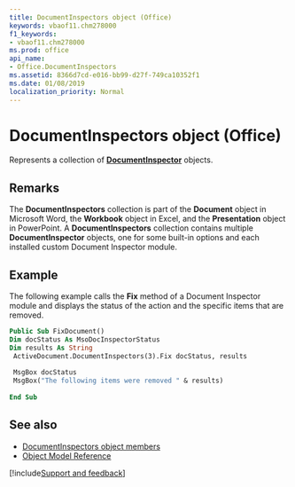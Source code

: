 ```yaml
---
title: DocumentInspectors object (Office)
keywords: vbaof11.chm278000
f1_keywords:
- vbaof11.chm278000
ms.prod: office
api_name:
- Office.DocumentInspectors
ms.assetid: 8366d7cd-e016-bb99-d27f-749ca10352f1
ms.date: 01/08/2019
localization_priority: Normal
---
```



# DocumentInspectors object (Office)

Represents a collection of **[DocumentInspector](office.documentinspector.md)** objects.


## Remarks

The **DocumentInspectors** collection is part of the **Document** object in Microsoft Word, the **Workbook** object in Excel, and the **Presentation** object in PowerPoint. A **DocumentInspectors** collection contains multiple **DocumentInspector** objects, one for some built-in options and each installed custom Document Inspector module. 


## Example

The following example calls the **Fix** method of a Document Inspector module and displays the status of the action and the specific items that are removed.


```vb
Public Sub FixDocument() 
Dim docStatus As MsoDocInspectorStatus 
Dim results As String 
 ActiveDocument.DocumentInspectors(3).Fix docStatus, results 
 
 MsgBox docStatus 
 MsgBox("The following items were removed " & results) 
 
End Sub 

```


## See also

- [DocumentInspectors object members](overview/library-reference/documentinspectors-members-office.md)
- [Object Model Reference](overview/Library-Reference/reference-object-library-reference-for-office.md)

[!include[Support and feedback](~/includes/feedback-boilerplate.md)]